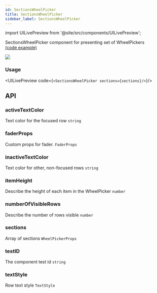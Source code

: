 ```yaml
---
id: SectionsWheelPicker
title: SectionsWheelPicker
sidebar_label: SectionsWheelPicker
---
```


import UILivePreview from '@site/src/components/UILivePreview';

SectionsWheelPicker component for presenting set of WheelPickers  
[(code example)](https://github.com/wix/react-native-ui-lib/blob/master/demo/src/screens/componentScreens/SectionsWheelPickerScreen.tsx)
<div style={{display: 'flex', flexDirection: 'row', overflowX: 'auto', maxHeight: '500px', alignItems: 'center'}}><img style={{maxHeight: '420px'}} src={'https://github.com/wix/react-native-ui-lib/blob/master/demo/showcase/SectionsWheelPicker/SectionsWheelPicker.gif?raw=true'}/>

</div>

### Usage
<UILivePreview code={`<SectionsWheelPicker sections={sections}/>`}/>

## API
### activeTextColor
Text color for the focused row
`string ` 

### faderProps
Custom props for fader.
`FaderProps ` 

### inactiveTextColor
Text color for other, non-focused rows
`string ` 

### itemHeight
Describe the height of each item in the WheelPicker
`number ` 

### numberOfVisibleRows
Describe the number of rows visible
`number ` 

### sections
Array of sections
`WheelPickerProps ` 

### testID
The component test id
`string ` 

### textStyle
Row text style
`TextStyle ` 



